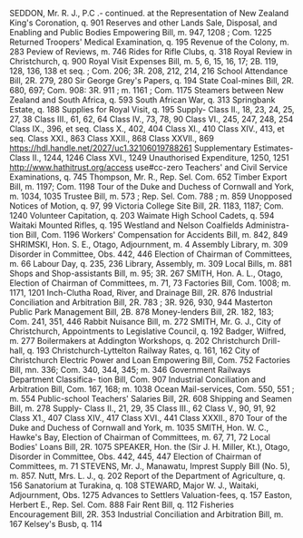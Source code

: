 SEDDON, Mr. R. J., P.C .- continued. at the Representation of New Zealand King's Coronation, q. 901 Reserves and other Lands Sale, Disposal, and Enabling and Public Bodies Empowering Bill, m. 947, 1208 ; Com. 1225 Returned Troopers' Medical Examination, q. 195 Revenue of the Colony, m. 283 Peview of Reviews, m. 746 Rides for Rifle Clubs, q. 318 Royal Review in Christchurch, q. 900 Royal Visit Expenses Bill, m. 5, 6, 15, 16, 17; 2B. 119, 128, 136, 138 et seq. ; Com. 206; 3R. 208, 212, 214, 216 School Attendance Bill, 2R. 279, 280 Sir George Grey's Papers, q. 194 State Coal-mines Bill, 2R. 680, 697; Com. 908: 3R. 911 ; m. 1161 ; Com. 1175 Steamers between New Zealand and South Africa, q. 593 South African War, q. 313 Springbank Estate, q. 188 Supplies for Royal Visit, q. 195 Supply- Class II., 18, 23, 24, 25, 27, 38 Class III., 61, 62, 64 Class IV., 73, 78, 90 Class VI., 245, 247, 248, 254 Class IX., 396, et seq. Class X., 402, 404 Class XI., 410 Class XIV., 413, et seq. Class XXI., 863 Class XXII., 868 Class XXVII., 869 https://hdl.handle.net/2027/uc1.32106019788261 Supplementary Estimates- Class II., 1244, 1246 Class XVI., 1249 Unauthorised Expenditure, 1250, 1251 http://www.hathitrust.org/access use#cc-zero Teachers' and Civil Service Examinations, q. 745 Thompson, Mr. R., Rep. Sel. Com. 652 Timber Export Bill, m. 1197; Com. 1198 Tour of the Duke and Duchess of Cornwall and York, m. 1034, 1035 Trustee Bill, m. 573 ; Rep. Sel. Com. 788 ; m. 859 Unopposed Notices of Motion, q. 97, 99 Victoria College Site Bill, 2R. 1183, 1187; Com. 1240 Volunteer Capitation, q. 203 Waimate High School Cadets, q. 594 Waitaki Mounted Rifles, q. 195 Westland and Nelson Coalfields Administra- tion Bill, Com. 1196 Workers' Compensation for Accidents Bill, m. 842, 849 SHRIMSKI, Hon. S. E., Otago, Adjournment, m. 4 Assembly Library, m. 309 Disorder in Committee, Obs. 442, 446 Election of Chairman of Committees, m. 66 Labour Day, q. 235, 236 Library, Assembly, m. 309 Local Bills, m. 881 Shops and Shop-assistants Bill, m. 95; 3R. 267 SMITH, Hon. A. L., Otago, Election of Chairman of Committees, m. 71, 73 Factories Bill, Com. 1008; m. 1171, 1201 Inch-Clutha Road, River, and Drainage Bill, 2R. 876 Industrial Conciliation and Arbitration Bill, 2R. 783 ; 3R. 926, 930, 944 Masterton Public Park Management Bill, 2B. 878 Money-lenders Bill, 2R. 182, 183; Com. 241, 351, 446 Rabbit Nuisance Bill, m. 272 SMITH, Mr. G. J., City of Christchurch, Appointments to Legislative Council, q. 192 Badger, Wilfred, m. 277 Boilermakers at Addington Workshops, q. 202 Christchurch Drill-hall, q. 193 Christchurch-Lyttelton Railway Rates, q. 161, 162 City of Christchurch Electric Power and Loan Empowering Bill, Com. 752 Factories Bill, mn. 336; Com. 340, 344, 345; m. 346 Government Railways Department Classifica- tion Bill, Com. 907 Industrial Conciliation and Arbitration Bill, Com. 167, 168; m. 1038 Ocean Mail-services, Com. 550, 551 ; m. 554 Public-school Teachers' Salaries Bill, 2R. 608 Shipping and Seamen Bill, m. 278 Supply- Class II., 21, 29, 35 Class III., 62 Class V., 90, 91, 92 Class X1., 407 Class XIV., 417 Class XVI., 441 Class XXXII., 870 Tour of the Duke and Duchess of Cornwall and York, m. 1035 SMITH, Hon. W. C., Hawke's Bay, Election of Chairman of Committees, m. 67, 71, 72 Local Bodies' Loans Bill, 2R. 1075 SPEAKER, Hon. the (Sir J. H. Miller, Kt.), Otago, Disorder in Committee, Obs. 442, 445, 447 Election of Chairman of Committees, m. 71 STEVENS, Mr. J., Manawatu, Imprest Supply Bill (No. 5), m. 857. Nutt, Mrs. L. J., q. 202 Report of the Department of Agriculture, q. 156 Sanatorium at Turakina, q. 108 STEWARD, Major W. J., Waitaki, Adjournment, Obs. 1275 Advances to Settlers Valuation-fees, q. 157 Easton, Herbert E., Rep. Sel. Com. 888 Fair Rent Bill, q. 112 Fisheries Encouragement Bill, 2R. 353 Industrial Conciliation and Arbitration Bill, m. 167 Kelsey's Busb, q. 114 